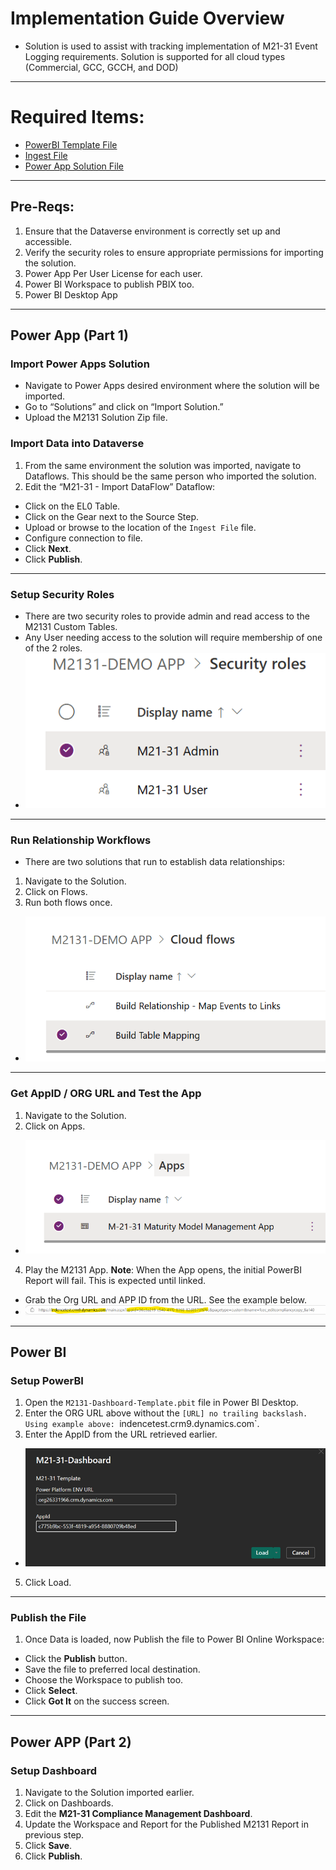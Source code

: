 # Implementation Guide Overview
- Solution is used to assist with tracking implementation of M21-31 Event Logging requirements. Solution is supported for all cloud types (Commercial, GCC, GCCH, and DOD)
---
# Required Items:
- [PowerBI Template File](PowerPlatform/PowerBI/M21-31-Dashboard.pbit)
- [Ingest File](PowerPlatform/Data/M2131v0.1.0-BETA.xlsx)
- [Power App Solution File](PowerPlatfrom/PowerApps/M2131DEMOAPP_1_0_0_26.zip)
---
## Pre-Reqs:
1. Ensure that the Dataverse environment is correctly set up and accessible.
2. Verify the security roles to ensure appropriate permissions for importing the solution.
3. Power App Per User License for each user.
3. Power BI Workspace to publish PBIX too.
4. Power BI Desktop App
---
## Power App (Part 1)
### Import Power Apps Solution
- Navigate to Power Apps desired environment where the solution will be imported.
- Go to “Solutions” and click on “Import Solution.”
- Upload the M2131 Solution Zip file.
### Import Data into Dataverse
1. From the same environment the solution was imported, navigate to Dataflows. This should be the same person who imported the solution.
2. Edit the “M21-31 - Import DataFlow” Dataflow:
- Click on the EL0 Table.
- Click on the Gear next to the Source Step.
- Upload or browse to the location of the `Ingest File` file.
- Configure connection to file.
- Click **Next**.
- Click **Publish**.
---
### Setup Security Roles
- There are two security roles to provide admin and read access to the M2131 Custom Tables.
- Any User needing access to the solution will require membership of one of the 2 roles.
- ![Image of Security Roles](Images/PowerAppsSecurityRole.png)
---
### Run Relationship Workflows
- There are two solutions that run to establish data relationships:
1. Navigate to the Solution.
2. Click on Flows.
3. Run both flows once.
- ![Image of Cloud Flow Names](Images/PowerAppCloudFLows.png)
---
### Get AppID / ORG URL and Test the App
1. Navigate to the Solution.
2. Click on Apps.
- ![Image of Power App inside the solution](Images/PowerAppAppView.png)
4. Play the M2131 App.
**Note**: When the App opens, the initial PowerBI Report will fail. This is expected until linked.
- Grab the Org URL and APP ID from the URL. See the example below.
- ![Image of a Power App URL](Images/PowerAppUrlExample.png)
---
## Power BI
### Setup PowerBI
1. Open the `M2131-Dashboard-Template.pbit` file in Power BI Desktop.
2. Enter the ORG URL above without the `[URL] no trailing backslash. Using example above: `indencetest.crm9.dynamics.com`.
3. Enter the AppID from the URL retrieved earlier.
- ![Image of PowerBI Template with Params filled out](Images/PowerBITemplateSetup.png)
5. Click Load.
---
### Publish the File
1. Once Data is loaded, now Publish the file to Power BI Online Workspace:
- Click the **Publish** button.
- Save the file to preferred local destination.
- Choose the Workspace to publish too.
- Click **Select**.
- Click **Got It** on the success screen.
---
## Power APP (Part 2)
### Setup Dashboard
1. Navigate to the Solution imported earlier.
2. Click on Dashboards.
3. Edit the **M21-31 Compliance Management Dashboard**.
4. Update the Workspace and Report for the Published M2131 Report in previous step.
5. Click **Save**.
6. Click **Publish**.
